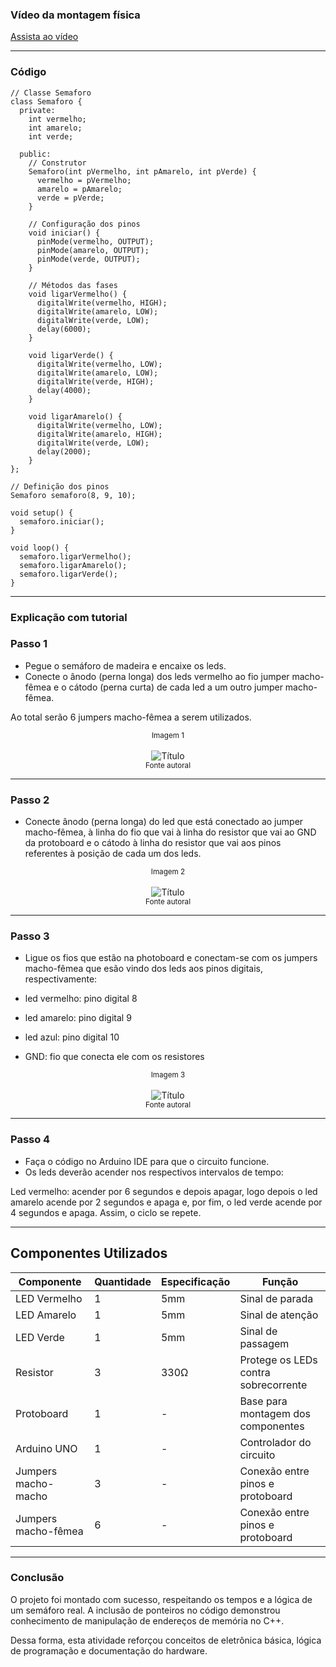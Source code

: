 ### Vídeo da montagem física 

[Assista ao vídeo](https://drive.google.com/file/d/1QuNLhBvrygf7RrOxvZFu6vXS3COEITyR/view?t=7)

---

### Código

```
// Classe Semaforo
class Semaforo {
  private:
    int vermelho;
    int amarelo;
    int verde;

  public:
    // Construtor
    Semaforo(int pVermelho, int pAmarelo, int pVerde) {
      vermelho = pVermelho;
      amarelo = pAmarelo;
      verde = pVerde;
    }

    // Configuração dos pinos
    void iniciar() {
      pinMode(vermelho, OUTPUT);
      pinMode(amarelo, OUTPUT);
      pinMode(verde, OUTPUT);
    }

    // Métodos das fases
    void ligarVermelho() {
      digitalWrite(vermelho, HIGH);
      digitalWrite(amarelo, LOW);
      digitalWrite(verde, LOW);
      delay(6000);
    }

    void ligarVerde() {
      digitalWrite(vermelho, LOW);
      digitalWrite(amarelo, LOW);
      digitalWrite(verde, HIGH);
      delay(4000);
    }

    void ligarAmarelo() {
      digitalWrite(vermelho, LOW);
      digitalWrite(amarelo, HIGH);
      digitalWrite(verde, LOW);
      delay(2000);
    }
};

// Definição dos pinos
Semaforo semaforo(8, 9, 10);

void setup() {
  semaforo.iniciar();
}

void loop() {
  semaforo.ligarVermelho();
  semaforo.ligarAmarelo();
  semaforo.ligarVerde();
}
```
---

### Explicação com tutorial
### Passo 1

- Pegue o semáforo de madeira e encaixe os leds.
- Conecte o ânodo (perna longa) dos leds vermelho ao fio jumper macho-fêmea e o cátodo (perna curta) de cada led a um outro jumper macho-fêmea.

Ao total serão 6 jumpers macho-fêmea a serem utilizados.

<div align="center">
 <sub>Imagem 1</sub><br><br>
 <img src="assets/imagem1.png" alt="Título"><br>
 <sub>Fonte autoral</sub>
</div>

---

### Passo 2

- Conecte ânodo (perna longa) do led que está conectado ao jumper macho-fêmea, à linha do fio que vai à linha do resistor que vai ao GND da protoboard e o cátodo à linha do resistor que vai aos pinos referentes à posição de cada um dos leds.

<div align="center">
 <sub>Imagem 2</sub><br><br>
 <img src="assets/imagem2.png" alt="Título"><br>
 <sub>Fonte autoral</sub>
</div>

---

### Passo 3

- Ligue os fios que estão na photoboard e conectam-se com os jumpers macho-fêmea que esão vindo dos leds aos pinos digitais, respectivamente:

- led vermelho: pino digital 8
- led amarelo: pino digital 9
- led azul: pino digital 10

- GND: fio que conecta ele com os resistores

<div align="center">
 <sub>Imagem 3</sub><br><br>
 <img src="assets/imagem3.png" alt="Título"><br>
 <sub>Fonte autoral</sub>
</div>

---

### Passo 4

- Faça o código no Arduino IDE para que o circuito funcione.
- Os leds deverão acender nos respectivos intervalos de tempo: 

Led vermelho: acender por 6 segundos e depois apagar, logo depois o led amarelo acende por 2 segundos e apaga e, por fim, o led verde acende por 4 segundos e apaga. Assim, o ciclo se repete.

---

## Componentes Utilizados
| Componente | Quantidade | Especificação | Função |
|-------------|-------------|----------------|---------|
| LED Vermelho | 1 | 5mm | Sinal de parada |
| LED Amarelo | 1 | 5mm | Sinal de atenção |
| LED Verde | 1 | 5mm | Sinal de passagem |
| Resistor | 3 | 330Ω | Protege os LEDs contra sobrecorrente |
| Protoboard | 1 | - | Base para montagem dos componentes |
| Arduino UNO | 1 | - | Controlador do circuito |
| Jumpers macho-macho | 3 | - | Conexão entre pinos e protoboard |
| Jumpers macho-fêmea | 6 | - | Conexão entre pinos e protoboard |

---

### Conclusão

O projeto foi montado com sucesso, respeitando os tempos e a lógica de um semáforo real. A inclusão de ponteiros no código demonstrou conhecimento de manipulação de endereços de memória no C++.

Dessa forma, esta atividade reforçou conceitos de eletrônica básica, lógica de programação e documentação do hardware.